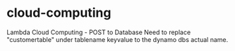 # cloud-computing
Lambda Cloud Computing - POST to Database
Need to replace "customertable" under tablename keyvalue to the dynamo dbs actual name.
